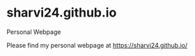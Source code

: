 # sharvi24.github.io
Personal Webpage

Please find my personal webpage at https://sharvi24.github.io/
